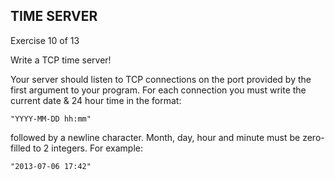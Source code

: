 ## TIME SERVER ##

Exercise 10 of 13

Write a TCP time server!

Your server should listen to TCP connections on the port provided by the first
argument to your program. For each connection you must write the current date &
24 hour time in the format:

    "YYYY-MM-DD hh:mm"

followed by a newline character. Month, day, hour and minute must be
zero-filled to 2 integers. For example:

    "2013-07-06 17:42"

